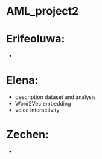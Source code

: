 # AML_project2

# Erifeoluwa:
- 


# Elena:
- description dataset and analysis
- Word2Vec embedding
- voice interactivity



# Zechen:
-
